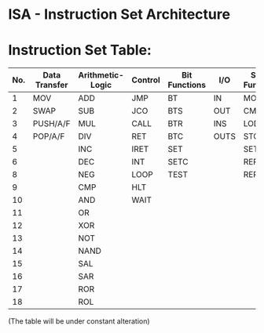 # ISA - Instruction Set Architecture

# **Instruction Set Table:**
|No.| Data Transfer | Arithmetic-Logic | Control | Bit Functions | I/O | String Functions | Flag Control | Misc | Special (x86)
|---|----------------|------------------|---------|---------------|-----|------------------|--------------|------|---------------|
|1|MOV|ADD|JMP|BT|IN|MOVS|STF|NOP|LGDT
|2|SWAP|SUB|JCO|BTS|OUT|CMPS|CLF|LEA|LIDT
|3|PUSH/A/F|MUL|CALL|BTR|INS|LODS|LAHF|CPUID
|4|POP/A/F|DIV|RET|BTC|OUTS|STOS|SAHF
|5||INC|IRET|SET||SETS|STI
|6||DEC|INT|SETC||REP|CLI
|8||NEG|LOOP|TEST||REPC
|9||CMP|HLT
|10||AND|WAIT
|11||OR
|12||XOR
|13||NOT
|14||NAND
|15||SAL
|16||SAR
|17||ROR
|18||ROL

(The table will be under constant alteration)
